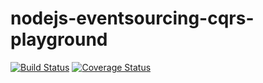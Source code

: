 # nodejs-eventsourcing-cqrs-playground
[![Build Status](https://travis-ci.com/pascalvree/nodejs-eventsourcing-cqrs-playground.svg?branch=main)](https://travis-ci.com/pascalvree/nodejs-eventsourcing-cqrs-playground)
[![Coverage Status](https://coveralls.io/repos/github/pascalvree/nodejs-eventsourcing-cqrs-playground/badge.svg?branch=main)](https://coveralls.io/github/pascalvree/nodejs-eventsourcing-cqrs-playground?branch=main)
